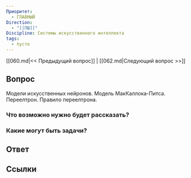 ```yaml
---
Приоритет:
  - ГЛАВНЫЙ
Direction:
  - "[[ПШ]]" 
Discipline: Системы искусственного интеллекта 
tags:
  - пусто
---
```

[[060.md|<< Предыдущий вопрос]] | [[062.md|Следующий вопрос >>]]
## Вопрос

Модели искусственных нейронов. Модель МакКаллока-Питса. Переелтрон. Правило переелтрона.

### Что возможно нужно будет рассказать?

### Какие могут быть задачи?

## Ответ

## Ссылки
